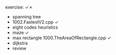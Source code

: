 exercise: ✓✗
- spanning tree
- 1002.FastestV2.cpp ✓
- eight codes heuristics
- maze ✓
- max rectangle 1000.TheAreaOfRectangle.cpp ✓
- dijkstra
- review